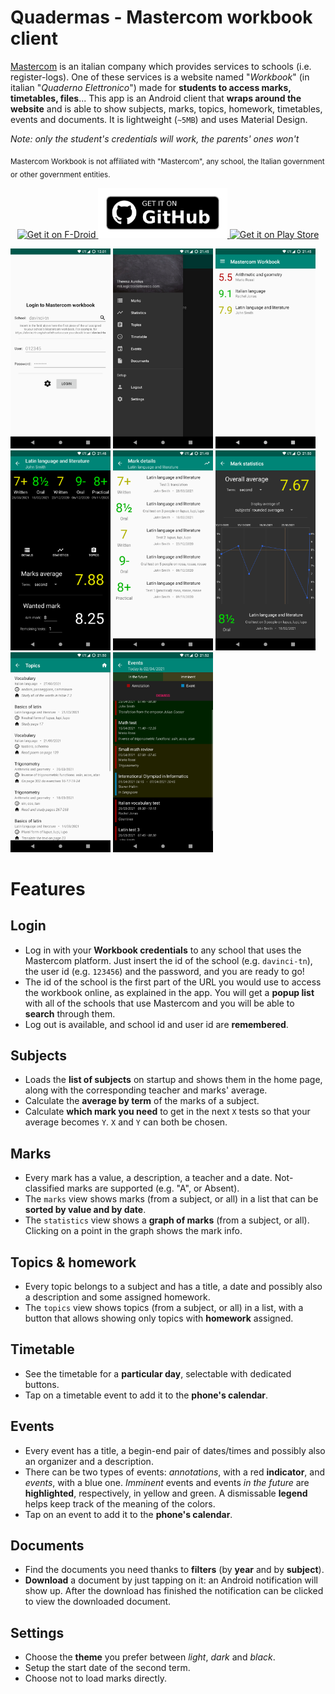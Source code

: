 # Quadermas - Mastercom workbook client
[Mastercom](https://www.mastercompro.it/) is an italian company which provides services to schools (i.e. register-logs). One of these services is a website named "*Workbook*" (in italian "*Quaderno Elettronico*") made for **students to access marks, timetables, files**... This app is an Android client that **wraps around the website** and is able to show subjects, marks, topics, homework, timetables, events and documents. It is lightweight (`~5MB`) and uses Material Design.

*Note: only the student's credentials will work, the parents' ones won't*

<sub>Mastercom Workbook is not affiliated with "Mastercom", any school, the Italian government or other government entities.</sub>

<p align="center">
    <a href="https://f-droid.org/packages/com.stypox.mastercom_workbook/">
        <img height="80" alt="Get it on F-Droid" src="https://fdroid.gitlab.io/artwork/badge/get-it-on.png">
    </a>
    <a href="https://github.com/Stypox/mastercom-workbook/releases">
        <img height="80" alt="Get it on GitHub" src="./meta/get-it-on-github.png">
    </a>
    <a href="https://play.google.com/store/apps/details?id=com.stypox.mastercom_workbook">
        <img height="80" alt="Get it on Play Store" src="https://play.google.com/intl/en_us/badges/static/images/badges/en_badge_web_generic.png">
    </a>
</p>

[<img src="fastlane/metadata/android/en-US/images/phoneScreenshots/0.png" width=160>](fastlane/metadata/android/en-US/images/phoneScreenshots/0.png)
[<img src="fastlane/metadata/android/en-US/images/phoneScreenshots/1.png" width=160>](fastlane/metadata/android/en-US/images/phoneScreenshots/1.png)
[<img src="fastlane/metadata/android/en-US/images/phoneScreenshots/2.png" width=160>](fastlane/metadata/android/en-US/images/phoneScreenshots/2.png)
[<img src="fastlane/metadata/android/en-US/images/phoneScreenshots/3.png" width=160>](fastlane/metadata/android/en-US/images/phoneScreenshots/3.png)
[<img src="fastlane/metadata/android/en-US/images/phoneScreenshots/4.png" width=160>](fastlane/metadata/android/en-US/images/phoneScreenshots/4.png)
[<img src="fastlane/metadata/android/en-US/images/phoneScreenshots/5.png" width=160>](fastlane/metadata/android/en-US/images/phoneScreenshots/5.png)
[<img src="fastlane/metadata/android/en-US/images/phoneScreenshots/6.png" width=160>](fastlane/metadata/android/en-US/images/phoneScreenshots/6.png)
[<img src="fastlane/metadata/android/en-US/images/phoneScreenshots/7.png" width=160>](fastlane/metadata/android/en-US/images/phoneScreenshots/7.png)

# Features

## Login
- Log in with your **Workbook credentials** to any school that uses the Mastercom platform. Just insert the id of the school (e.g. `davinci-tn`), the user id (e.g. `123456`) and the password, and you are ready to go!
- The id of the school is the first part of the URL you would use to access the workbook online, as explained in the app. You will get a **popup list** with all of the schools that use Mastercom and you will be able to **search** through them.
- Log out is available, and school id and user id are **remembered**.

## Subjects
- Loads the **list of subjects** on startup and shows them in the home page, along with the corresponding teacher and marks' average.
- Calculate the **average by term** of the marks of a subject.
- Calculate **which mark you need** to get in the next `X` tests so that your average becomes `Y`. `X` and `Y` can both be chosen.

## Marks
- Every mark has a value, a description, a teacher and a date. Not-classified marks are supported (e.g. "A", or Absent).
- The `marks` view shows marks (from a subject, or all) in a list that can be **sorted by value and by date**.
- The `statistics` view shows a **graph of marks** (from a subject, or all). Clicking on a point in the graph shows the mark info.

## Topics & homework
- Every topic belongs to a subject and has a title, a date and possibly also a description and some assigned homework.
- The `topics` view shows topics (from a subject, or all) in a list, with a button that allows showing only topics with **homework** assigned.

## Timetable
- See the timetable for a **particular day**, selectable with dedicated buttons.
- Tap on a timetable event to add it to the **phone's calendar**.

## Events
- Every event has a title, a begin-end pair of dates/times and possibly also an organizer and a description.
- There can be two types of events: *annotations*, with a red **indicator**, and *events*, with a blue one. *Imminent* events and events *in the future* are **highlighted**, respectively, in yellow and green. A dismissable **legend** helps keep track of the meaning of the colors.
- Tap on an event to add it to the **phone's calendar**.

## Documents
- Find the documents you need thanks to **filters** (by **year** and by **subject**).
- **Download** a document by just tapping on it: an Android notification will show up. After the download has finished the notification can be clicked to view the downloaded document.

## Settings
- Choose the **theme** you prefer between *light*, *dark* and *black*.
- Setup the start date of the second term.
- Choose not to load marks directly.
